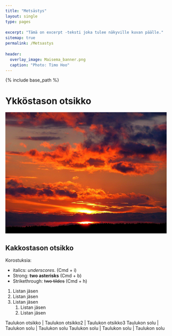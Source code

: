 ```yaml
---
title: "Metsästys"
layout: single
type: pages

excerpt: "Tämä on excerpt -teksti joka tulee näkyville kuvan päälle."
sitemap: true
permalink: /Metsastys

header:
  overlay_image: Maisema_banner.png
  caption: "Photo: Timo Hoo"
---
```


{% include base_path %}

# Ykköstason otsikko

![image](images/sunset-288531_1280.jpg)

## Kakkostason otsikko

Korostuksia:

 * italics: _underscores_. (Cmd + i)
 * Strong: **two asterisks** (Cmd + b)
 * Strikethrough: ~~two tildes~~ (Cmd + h)


1. Listan jäsen
2. Listan jäsen
3. Listan jäsen
   1. Listan jäsen
   2. Listan jäsen

Taulukon otsikko | Taulukon otsikko2 | Taulukon otsikko3
Taulukon solu | Taulukon solu | Taulukon solu
Taulukon solu | Taulukon solu | Taulukon solu

